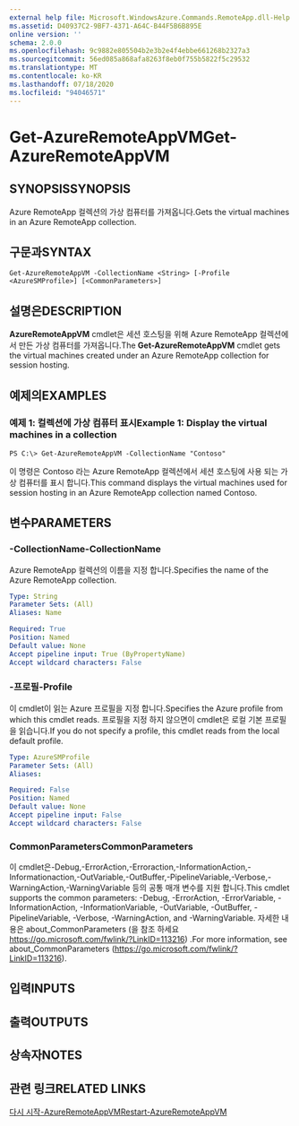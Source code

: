 ```yaml
---
external help file: Microsoft.WindowsAzure.Commands.RemoteApp.dll-Help.xml
ms.assetid: D40937C2-9BF7-4371-A64C-B44F5B6B895E
online version: ''
schema: 2.0.0
ms.openlocfilehash: 9c9882e805504b2e3b2e4f4ebbe661268b2327a3
ms.sourcegitcommit: 56ed085a868afa8263f8eb0f755b5822f5c29532
ms.translationtype: MT
ms.contentlocale: ko-KR
ms.lasthandoff: 07/18/2020
ms.locfileid: "94046571"
---
```

# <span data-ttu-id="dbd35-101">Get-AzureRemoteAppVM</span><span class="sxs-lookup"><span data-stu-id="dbd35-101">Get-AzureRemoteAppVM</span></span>

## <span data-ttu-id="dbd35-102">SYNOPSIS</span><span class="sxs-lookup"><span data-stu-id="dbd35-102">SYNOPSIS</span></span>
<span data-ttu-id="dbd35-103">Azure RemoteApp 컬렉션의 가상 컴퓨터를 가져옵니다.</span><span class="sxs-lookup"><span data-stu-id="dbd35-103">Gets the virtual machines in an Azure RemoteApp collection.</span></span>

## <span data-ttu-id="dbd35-104">구문과</span><span class="sxs-lookup"><span data-stu-id="dbd35-104">SYNTAX</span></span>

```
Get-AzureRemoteAppVM -CollectionName <String> [-Profile <AzureSMProfile>] [<CommonParameters>]
```

## <span data-ttu-id="dbd35-105">설명은</span><span class="sxs-lookup"><span data-stu-id="dbd35-105">DESCRIPTION</span></span>
<span data-ttu-id="dbd35-106">**AzureRemoteAppVM** cmdlet은 세션 호스팅을 위해 Azure RemoteApp 컬렉션에서 만든 가상 컴퓨터를 가져옵니다.</span><span class="sxs-lookup"><span data-stu-id="dbd35-106">The **Get-AzureRemoteAppVM** cmdlet gets the virtual machines created under an Azure RemoteApp collection for session hosting.</span></span>

## <span data-ttu-id="dbd35-107">예제의</span><span class="sxs-lookup"><span data-stu-id="dbd35-107">EXAMPLES</span></span>

### <span data-ttu-id="dbd35-108">예제 1: 컬렉션에 가상 컴퓨터 표시</span><span class="sxs-lookup"><span data-stu-id="dbd35-108">Example 1: Display the virtual machines in a collection</span></span>
```
PS C:\> Get-AzureRemoteAppVM -CollectionName "Contoso"
```

<span data-ttu-id="dbd35-109">이 명령은 Contoso 라는 Azure RemoteApp 컬렉션에서 세션 호스팅에 사용 되는 가상 컴퓨터를 표시 합니다.</span><span class="sxs-lookup"><span data-stu-id="dbd35-109">This command displays the virtual machines used for session hosting in an Azure RemoteApp collection named Contoso.</span></span>

## <span data-ttu-id="dbd35-110">변수</span><span class="sxs-lookup"><span data-stu-id="dbd35-110">PARAMETERS</span></span>

### <span data-ttu-id="dbd35-111">-CollectionName</span><span class="sxs-lookup"><span data-stu-id="dbd35-111">-CollectionName</span></span>
<span data-ttu-id="dbd35-112">Azure RemoteApp 컬렉션의 이름을 지정 합니다.</span><span class="sxs-lookup"><span data-stu-id="dbd35-112">Specifies the name of the Azure RemoteApp collection.</span></span>

```yaml
Type: String
Parameter Sets: (All)
Aliases: Name

Required: True
Position: Named
Default value: None
Accept pipeline input: True (ByPropertyName)
Accept wildcard characters: False
```

### <span data-ttu-id="dbd35-113">-프로필</span><span class="sxs-lookup"><span data-stu-id="dbd35-113">-Profile</span></span>
<span data-ttu-id="dbd35-114">이 cmdlet이 읽는 Azure 프로필을 지정 합니다.</span><span class="sxs-lookup"><span data-stu-id="dbd35-114">Specifies the Azure profile from which this cmdlet reads.</span></span>
<span data-ttu-id="dbd35-115">프로필을 지정 하지 않으면이 cmdlet은 로컬 기본 프로필을 읽습니다.</span><span class="sxs-lookup"><span data-stu-id="dbd35-115">If you do not specify a profile, this cmdlet reads from the local default profile.</span></span>

```yaml
Type: AzureSMProfile
Parameter Sets: (All)
Aliases: 

Required: False
Position: Named
Default value: None
Accept pipeline input: False
Accept wildcard characters: False
```

### <span data-ttu-id="dbd35-116">CommonParameters</span><span class="sxs-lookup"><span data-stu-id="dbd35-116">CommonParameters</span></span>
<span data-ttu-id="dbd35-117">이 cmdlet은-Debug,-ErrorAction,-Erroraction,-InformationAction,-Informationaction,-OutVariable,-OutBuffer,-PipelineVariable,-Verbose,-WarningAction,-WarningVariable 등의 공통 매개 변수를 지원 합니다.</span><span class="sxs-lookup"><span data-stu-id="dbd35-117">This cmdlet supports the common parameters: -Debug, -ErrorAction, -ErrorVariable, -InformationAction, -InformationVariable, -OutVariable, -OutBuffer, -PipelineVariable, -Verbose, -WarningAction, and -WarningVariable.</span></span> <span data-ttu-id="dbd35-118">자세한 내용은 about_CommonParameters (을 참조 하세요 https://go.microsoft.com/fwlink/?LinkID=113216) .</span><span class="sxs-lookup"><span data-stu-id="dbd35-118">For more information, see about_CommonParameters (https://go.microsoft.com/fwlink/?LinkID=113216).</span></span>

## <span data-ttu-id="dbd35-119">입력</span><span class="sxs-lookup"><span data-stu-id="dbd35-119">INPUTS</span></span>

## <span data-ttu-id="dbd35-120">출력</span><span class="sxs-lookup"><span data-stu-id="dbd35-120">OUTPUTS</span></span>

## <span data-ttu-id="dbd35-121">상속자</span><span class="sxs-lookup"><span data-stu-id="dbd35-121">NOTES</span></span>

## <span data-ttu-id="dbd35-122">관련 링크</span><span class="sxs-lookup"><span data-stu-id="dbd35-122">RELATED LINKS</span></span>

[<span data-ttu-id="dbd35-123">다시 시작-AzureRemoteAppVM</span><span class="sxs-lookup"><span data-stu-id="dbd35-123">Restart-AzureRemoteAppVM</span></span>](./Restart-AzureRemoteAppVM.md)


